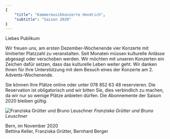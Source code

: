```yaml
---
{
    "title": "Kammermusikkonzerte Hondrich",
    "subtitle": "Saison 2020"
}
---
```


Liebes Publikum

Wir freuen uns, am ersten Dezember-Wochenende vier Konzerte mit limitierter Platzzahl zu veranstalten. Seit Monaten müssen kulturelle Anlässe abgesagt oder verschoben werden. Wir möchten mit unseren Konzerten ein Zeichen dafür setzen, dass das kulturelle Leben weiter geht.
Wir danken Ihnen für Ihre Unterstützung mit dem Besuch eines der Konzerte am 2. Advents-Wochenende.

Sie können Ihre Plätze online oder unter 078 852 63 48 reservieren. Die Reservation ist obligatorisch und wir bitten Sie, dies verbindlich zu machen, da wir nur so wenige Plätze anbieten dürfen. Die Abonnemente der Saison 2020 bleiben gültig.

![Franziska Grütter und Bruno Leuschner](/2020_Gruetter_Leuschner.jpg)
_Franziska Grütter und Bruno Leuschner_

Bern, im November 2020  
Bettina Keller, Franziska Grütter, Bernhard Berger

